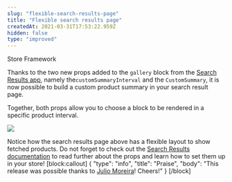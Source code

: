 ```yaml
---
slug: "flexible-search-results-page"
title: "Flexible search results page"
createdAt: 2021-03-31T17:53:22.959Z
hidden: false
type: "improved"
---
```


<div class="badge" id="store-framework">Store Framework</div>

Thanks to the two new props added to the `gallery` block from the [Search Results app](https://developers.vtex.com/vtex-developer-docs/docs/vtex-search-result), namely the`customSummaryInterval` and the `CustomSummary`,  it is now possible to build a custom product summary in your search result page.

Together, both props allow you to choose a block to be rendered in a specific product interval.

![](https://cdn.jsdelivr.net/gh/vtexdocs/dev-portal-content@readme-docs/docs/release-notes/ee5fb9e-gallery-custom_15.png)

Notice how the search results page above has a flexible layout to show fetched products.
Do not forget to check out the [Search Results documentation](https://developers.vtex.com/vtex-developer-docs/docs/vtex-search-result) to read further about the props and learn how to set them up in your store!
[block:callout]
{
  "type": "info",
  "title": "Praise",
  "body": "This release was possible thanks to [Julio Moreira](https://github.com/juliomoreira)! Cheers!"
}
[/block]

